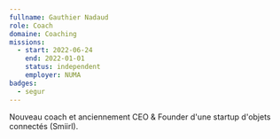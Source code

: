 ```yaml
---
fullname: Gauthier Nadaud
role: Coach
domaine: Coaching
missions:
  - start: 2022-06-24
    end: 2022-01-01
    status: independent
    employer: NUMA
badges:
  - segur
---
```


Nouveau coach et anciennement CEO & Founder d'une startup d'objets connectés (Smiirl).
